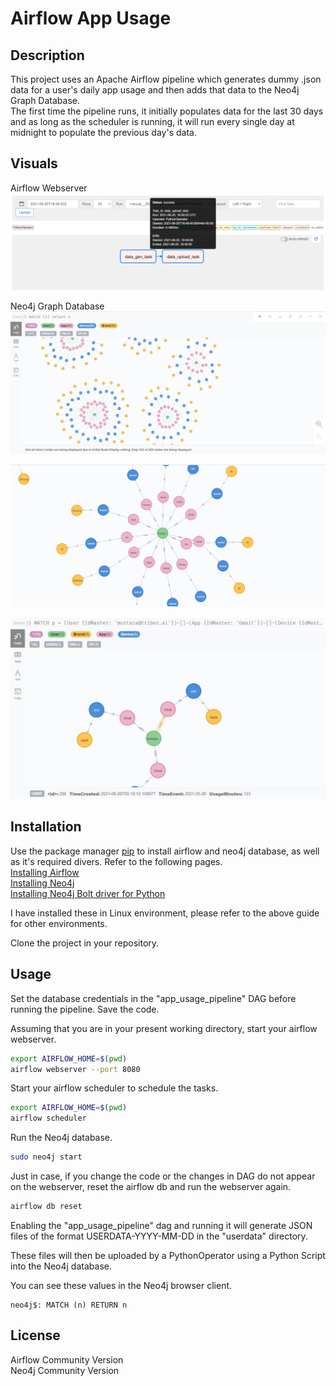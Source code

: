 # Airflow App Usage

## Description
This project uses an Apache Airflow pipeline which generates dummy .json data for a user's daily app usage and then adds that data to the Neo4j Graph Database.  
The first time the pipeline runs, it initially populates data for the last 30 days and as long as the scheduler is running, it will run every single day at midnight to populate the previous day's data.  

## Visuals

Airflow Webserver  
![Image1](https://github.com/Murtaza-Ali-2990/Airflow_App_Usage/blob/master/assets/Screenshot%202021-06-26%20002008.png?raw=true)  

Neo4j Graph Database
![Image2](https://github.com/Murtaza-Ali-2990/Airflow_App_Usage/blob/master/assets/Screenshot%202021-06-26%20002530.png?raw=true)  

![Image3](https://github.com/Murtaza-Ali-2990/Airflow_App_Usage/blob/master/assets/Screenshot%202021-06-26%20002635.png?raw=true)  

![Image4](https://github.com/Murtaza-Ali-2990/Airflow_App_Usage/blob/master/assets/Screenshot%202021-06-26%20003731.png?raw=true)  

## Installation

Use the package manager [pip](https://pip.pypa.io/en/stable/) to install airflow and neo4j database, as well as it's required divers. Refer to the following pages.  
[Installing Airflow](https://airflow.apache.org/docs/apache-airflow/stable/start/local.html)  
[Installing Neo4j](https://debian.neo4j.com/?_ga=2.168396577.1483818822.1624525958-1761798042.1624367063)  
[Installing Neo4j Bolt driver for Python](https://pypi.org/project/neo4j/4.3.1/)  


I have installed these in Linux environment, please refer to the above guide for other environments.  

Clone the project in your repository.  

## Usage

Set the database credentials in the "app_usage_pipeline" DAG before running the pipeline. Save the code.

Assuming that you are in your present working directory, start your airflow webserver.    

```bash
export AIRFLOW_HOME=$(pwd)
airflow webserver --port 8080
```
Start your airflow scheduler to schedule the tasks.  

```bash
export AIRFLOW_HOME=$(pwd)
airflow scheduler
```
Run the Neo4j database.
```bash
sudo neo4j start
```
Just in case, if you change the code or the changes in DAG do not appear on the webserver, reset the airflow db and run the webserver again.

```bash
airflow db reset
```

Enabling the "app_usage_pipeline" dag and running it will generate JSON files of the format USERDATA-YYYY-MM-DD in the "userdata" directory.  

These files will then be uploaded by a PythonOperator using a Python Script into the Neo4j database.  

You can see these values in the Neo4j browser client.
```console
neo4j$: MATCH (n) RETURN n
```

## License
Airflow Community Version  
Neo4j Community Version  
